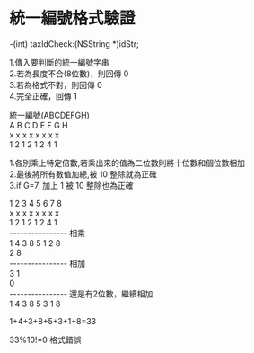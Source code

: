 # 統一編號格式驗證

-(int) taxIdCheck:(NSString *)idStr;

1.傳入要判斷的統一編號字串<br />
2.若為長度不合(8位數)，則回傳 0<br />
3.若為格式不對，則回傳 0<br />
4.完全正確，回傳 1

統一編號(ABCDEFGH)<br />
A B C D E F G H<br />
x x x x x x x x<br />
1 2 1 2 1 2 4 1

1.各別乘上特定倍數,若乘出來的值為二位數則將十位數和個位數相加<br />
2.最後將所有數值加總,被 10 整除就為正確<br />
3.if G=7, 加上 1 被 10 整除也為正確

1 2 3 4 5 6 7 8<br />
x x x x x x x x<br />
1 2 1 2 1 2 4 1<br />
---------------- 相乘<br />
1 4 3 8 5 1 2 8<br />
          2 8<br />
---------------- 相加<br />
          3 1<br />
            0<br />
---------------- 還是有2位數，繼續相加<br />
1 4 3 8 5 3 1 8

1+4+3+8+5+3+1+8=33

33%10!=0 格式錯誤